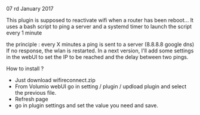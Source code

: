07 rd January 2017

This plugin is supposed to reactivate wifi when a router has been reboot...
It uses a bash script to ping a server and a systemd timer to launch the script every 1 minute

the principle : every X minutes a ping is sent to a server (8.8.8.8 google dns)
If no response, the wlan is restarted.
In a next version, I'll add some settings in the webUI to set the IP to be reached and the delay between two pings.

How to install ?
- Just download wifireconnect.zip
- From Volumio webUI go in setting / plugin / updload plugin and select the previous file.
- Refresh page
- go in plugin settings and set the value you need and save.